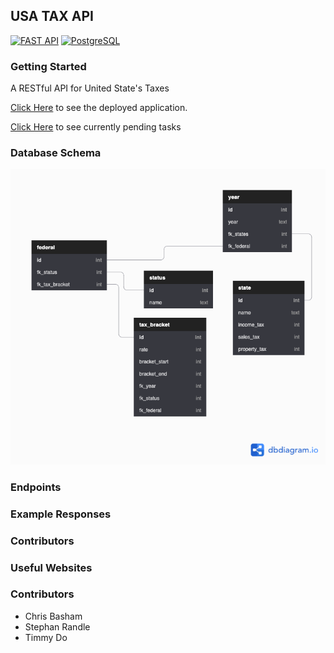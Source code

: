 ## USA TAX API

<!-- Technologies Used -->

[![FAST API](https://img.shields.io/badge/FastAPI-0.74.1-success?style=flat-square&logo=fastapi)](https://fastapi.tiangolo.com)
[![PostgreSQL](https://img.shields.io/badge/PostgreSQL-DB-4169E1?style=flat-square&logo=postgresql)](https://www.postgresql.org/docs/current/)

### Getting Started

A RESTful API for United State's Taxes

[Click Here](https://usa-tax-api.herokuapp.com) to see the deployed application.

[Click Here](https://trello.com/invite/b/JWXNYbNF/c3de2d19eb5bb4791c3c8653239b6680/usa-tax-api) to see currently pending tasks

### Database Schema

![Schema](assets/schema.png)

### Endpoints

### Example Responses

### Contributors

### Useful Websites

<!-- https://smartasset.com/taxes/income-taxes#tax-calculators -->

### Contributors

-   Chris Basham
-   Stephan Randle
-   Timmy Do
